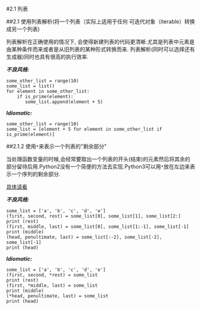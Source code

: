 #2.1 列表

##2.1 使用列表解析(将一个列表（实际上适用于任何 可迭代对象（iterable）转换成另一个列表)

列表解析在正确使用的情况下, 会使得新建列表的代码更清晰.尤其是列表中元素是由某种条件而来或者是从旧列表的某种形式转换而来.
列表解析(同时可以选择还有生成器)同时也具有很高的执行效率.



**_不良风格:_**
    
    some_other_list = range(10)
    some_list = list()
    for element in some_other_list:
        if is_prime(element):
           some_list.append(element + 5)


**_Idiomatic:_**

    some_other_list = range(10)
    some_list = [element + 5 for element in some_other_list if is_prime(element)]



##2.1.2 使用`*`来表示一个列表的"剩余部分"

当处理函数变量的时候,会经常要取出一个列表的开头(结束)的元素然后将其余的部分留待后用.Python2没有一个简便的方法去实现.Python3可以用`*`放在左边来表示一个序列的剩余部分.

[具体请看](https://www.python.org/dev/peps/pep-3132/)



**_不良风格:_**

    some_list = ['a', 'b', 'c', 'd', 'e']
    (first, second, rest) = some_list[0], some_list[1], some_list[2:]
    print (rest)
    (first, middle, last) = some_list[0], some_list[1:-1], some_list[-1]
    print (middle)
    (head, penultimate, last) = some_list[:-2], some_list[-2], some_list[-1]
    print (head)
    

**_Idiomatic:_**

    some_list = ['a', 'b', 'c', 'd', 'e']
    (first, second, *rest) = some_list
    print (rest)
    (first, *middle, last) = some_list
    print (middle)
    (*head, penultimate, last) = some_list
    print (head)